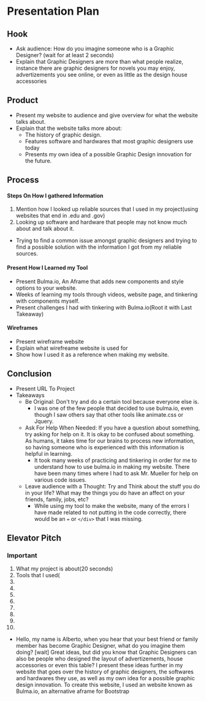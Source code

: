 # Presentation Plan

## Hook
* Ask audience: How do you imagine someone who is a Graphic Designer? (wait for at least 2 seconds)
* Explain that Graphic Designers are more than what people realize, instance there are graphic designers for novels you may enjoy, advertizements you see online, or even as little as the design house accessories

## Product
* Present my website to audience and give overview for what the website talks about.
* Explain that the website talks more about:
  * The history of graphic design.
  * Features software and hardwares that most graphic designers use today
  * Presents my own idea of a possible Graphic Design innovation for the future.


## Process
#### Steps On How I gathered Information
1. Mention how I looked up reliable sources that I used in my project(using websites that end in .edu and .gov)
2. Looking up software and hardware that people may not know much about and talk about it.
  
*  Trying to find a common issue amongst graphic designers and trying to find a possible solution with the information I got from my reliable sources.

####  Present How I Learned my Tool
* Present Bulma.io, An Aframe that adds new components and style options to your website.
* Weeks of learning my tools through videos, website page, and tinkering with components myself.
* Present challenges I had with tinkering with Bulma.io(Root it with Last Takeaway) 
#### Wireframes
* Present wireframe website 
* Explain what wirefreame website is used for
* Show how I used it as a reference when making my website. 



## Conclusion
* Present URL To Project
*  Takeaways
   * Be Original: Don't try and do a certain tool because everyone else is.
     * I was one of the few people that decided to use bulma.io, even though I saw others say that other tools like animate.css or Jquery. 
   * Ask For Help When Needed: If you have a question about something, try asking for help on it. It is okay to be confused about something. As humans, it takes time for our brains to process new information, so having someone who is experienced with this information is helpful in learning.
     * It took many weeks of practicing and tinkering in order for me to understand how to use bulma.io in making my website. There have been many times where I had to ask Mr. Mueller for help on various code issues. 
   * Leave audience with a Thought: Try and Think about the stuff you do in your life? What may the things you do have an affect on your friends, family, jobs, etc? 
     * While using my tool to make the website, many of the errors I have made related to not putting in the code correctly, there would be an `=` or `</div>` that I was missing. 
    

 
<!-- EXAMPLE

## Hook
* Verbal riddle of GGD

## Product
* GIF/Demo of example/non-example

## Process
* Flowchart of plan
  * MVP: noun -> door -> yes/no
  * Beyond MVP: noun -> word relation API -> noun API -> yes/no, with counterexample
* Code snippets of:
  * MVP
  * Both APIs
  * Challenge with API keys

## Conclusion
* [URL to project]
* Takeaways
  * Less = more: the heart of the riddle was one line of code; it obviously took more to make the entire thing work, but one complicated line of regular expressions was essentially the solution to the riddle
  * Expect the unexpected: it’s important to budget time for things you don’t account for; for example, I didn’t consider the fact that I would need another entire API to detect nouns
  * Determination is key: ironically enough, I had to make my API keys private. At first, it didn’t seem like it was possible, which meant I couldn’t publish my app. But after all of that hard work, I was determined to find a solution, and I found it in config variables.
* "Presentation can’t, but a speech can"


-->


## Elevator Pitch

### Important
1. What my project is about(20 seconds)
2.  Tools that I used(
3.
4. 
5. 
6. 
7. 
8. 
9. 
10. 









- Hello, my name is Alberto, when you hear that your best friend or family member has become Graphic Designer, what do you imagine them doing? [wait] Great ideas, but did you know that Graphic Designers can also be people who designed the layout of advertizements, house accessories or even this table? I present these ideas further in my website that goes over the history of graphic designers, the softwares and hardwares they use, as well as my own idea for a possible graphic design innovation. To create this website, I used an website known as Bulma.io, an alternative aframe for Bootstrap 
